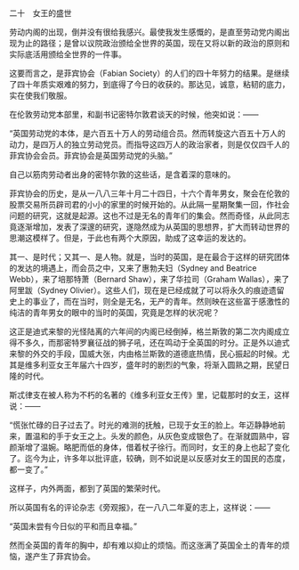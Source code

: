 二十　女王的盛世

  

劳动内阁的出现，倒并没有很给我感兴。最使我发生感慨的，是直至劳动党内阁出现为止的路径；是曾以议院政治颁给全世界的英国，现在又将以新的政治的原则和实际底活用颁给全世界的一件事。

这要而言之，是菲宾协会（Fabian Society）的人们的四十年努力的结果。是继续了四十年质实艰难的努力，到底得了今日的收获的。那达见，诚意，粘韧的底力，实在使我们敬服。

在伦敦劳动党本部里，和副书记密特尔敦君谈天的时候，他突如说：——

“英国劳动党的本体，是六百五十万人的劳动组合员。然而转旋这六百五十万人的动力，是四万人的独立劳动党员。而指导这四万人的政治家者，则是仅仅四千人的菲宾协会会员。菲宾协会是英国劳动党的头脑。”

自己以筋肉劳动者出身的密特尔敦的这些话，是含着深的意味的。

菲宾协会的历史，是从一八八三年十月二十四日，十六个青年男女，聚会在伦敦的股票交易所员辟司君的小小的家里的时候开始的。从此隔一星期聚集一回，作社会问题的研究，这就是起源。这也不过是无名的青年们的集会。然而奇怪，从此同志竟逐渐增加，发表了深邃的研究，遂隐然成为从英国的思想界，扩大而转动世界的思潮这模样了。但是，于此也有两个大原因，助成了这幸运的发达的。

其一、是时代；又其一、是人物。就是，当时的英国，是在最合于这样的研究团体的发达的境遇上，而会员之中，又来了惠勃夫妇（Sydney and Beatrice Webb），来了培那特萧（Bernard Shaw），来了华拉司（Graham Wallas），来了阿里跋（Sydney Olivier）。这些人们，现在是已经成就了可以将永久的痕迹遗留史上的事业了，而在当时，则全是无名，无产的青年。然则映在这些富于感激性的纯洁的青年男女的眼中的当时的英国，究竟是怎样的状况呢？

这正是迪式来黎的光怪陆离的六年间的内阁已经倒掉，格兰斯敦的第二次内阁成立得不多久，而那密特罗襄征战的狮子吼，还在鸣动于全英国的时分。正是外以迪式来黎的外交的手段，国威大张，内由格兰斯敦的道德底热情，民心振起的时候。尤其是维多利亚女王年届六十四岁，盛年时的剧烈的气象，将渐入圆熟之期，民望日隆的时代。

斯忒律支在被人称为不朽的名著的《维多利亚女王传》里，记载那时的女王，这样说：——

“慌张忙碌的日子过去了。时光的难测的抚触，已现于女王的脸上。年迈静静地前来，置温和的手于女王之上。头发的颜色，从灰色变成银色了。在渐就圆熟中，容颜渐增了温婉。略肥而低的身体，借着杖子徐行。而同时，女王的身上也起了变化了。迄今为止，许多年以批评底，较确，则不如说是以反感对女王的国民的态度，都一变了。”

这样子，内外两面，都到了英国的繁荣时代。

所以英国有名的评论杂志《旁观报》，在一八八二年夏的志上，这样说：——

“英国未尝有今日似的平和而且幸福。”

然而全英国的青年的胸中，却有难以抑止的烦恼。而这涨满了英国全土的青年的烦恼，遂产生了菲宾协会。